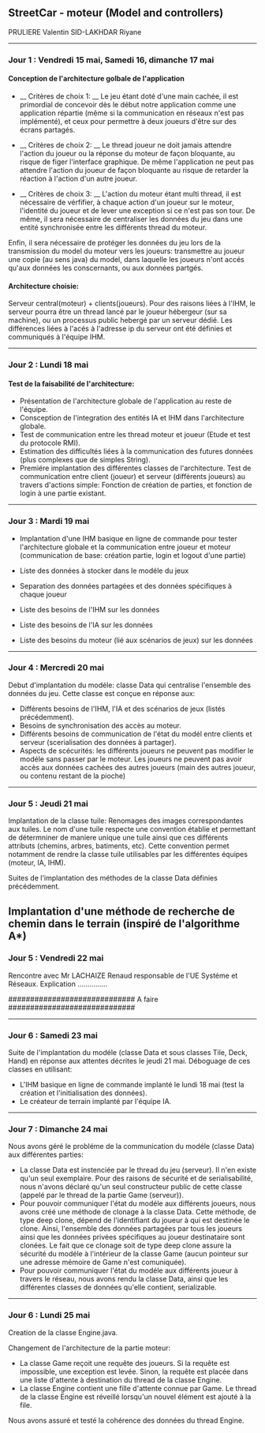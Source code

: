 ## StreetCar - moteur (Model and controllers)

PRULIERE Valentin
SID-LAKHDAR Riyane

-------------------

### Jour 1 : Vendredi 15 mai, Samedi 16, dimanche 17 mai

#### Conception de l'architecture golbale de l'application
  * __ Critères de choix 1: __
  Le jeu étant doté d'une main cachée, il est primordial de concevoir dès le début notre application comme une application répartie (même si la communication en réseaux n'est pas implémenté), et ceux pour permettre à deux joueurs d'être sur des écrans partagés.

  * __ Critères de choix 2: __
  Le thread joueur ne doit jamais attendre l'action du joueur ou la réponse du moteur de façon bloquante, au risque de figer l'interface graphique.  De même l'application ne peut pas attendre l'action du joueur de façon bloquante au risque de retarder la réaction à l'action d'un autre joueur.

  * __ Critères de choix 3: __
  L'action du moteur étant multi thread, il est nécessaire de vérfifier, à chaque action d'un joueur sur le moteur, l'identité du joueur et de lever une exception si ce n'est pas son tour.  De même, il sera nécessaire de centraliser les données du jeu dans une entité synchronisée entre les différents thread du moteur.
  
  Enfin, il sera nécessaire de protéger les données du jeu lors de la transmission du model du moteur vers les joueurs: transmettre au joueur une copie (au sens java) du model, dans laquelle les joueurs n'ont accés qu'aux données les conscernants, ou aux données partgés.

#### Architecture choisie:
Serveur	central(moteur)	+ clients(joueurs).
Pour des raisons liées à l'IHM, le serveur pourra être un thread lancé par le joueur hébergeur (sur sa machine), ou un processus public hebergé par un serveur dédié.  Les différences liées à l'acés à l'adresse ip du serveur ont été définies et communiqués à l'équipe IHM.
  

-------------------

### Jour 2 : Lundi 18 mai
#### Test de la faisabilité de l'architecture:
  * Présentation de l'architecture globale de l'application au reste de l'équipe.
  * Consception de l'integration des entités IA et IHM dans l'architecture globale.
  * Test de communication entre les thread moteur et joueur (Etude et test du protocole RMI).
  * Estimation des difficultés liées à la communication des futures données (plus complexes que de simples String).
  * Premiére implantation des différentes classes de l'architecture.  Test de communication entre client (joueur) et serveur (différents joueurs) au travers d'actions simple: Fonction de création de parties, et fonction de login à une partie existant.

-------------------

### Jour 3 : Mardi 19 mai
  * Implantation d'une IHM basique en ligne de commande pour tester l'architecture globale et la communication entre joueur et moteur (communication de base: création partie, login et logout d'une partie)

  * Liste des données à stocker dans le modéle du jeux
  * Separation des données partagées et des données spécifiques à chaque joueur
  * Liste des besoins de l'IHM sur les données
  * Liste des besoins de l'IA sur les données
  * Liste des besoins du moteur (lié aux scénarios de jeux) sur les données

-------------------

### Jour 4 : Mercredi 20 mai
  Debut d'implantation du modéle: classe Data qui centralise l'ensemble des données du jeu.
  Cette classe est conçue en réponse aux:
  * Différents besoins de l'IHM, l'IA et des scénarios de jeux (listés précédemment).
  * Besoins de synchronisation des accès au moteur.
  * Différents besoins de communication de l'état du modél entre clients et serveur (scerialisation des données à partager).
  * Aspects de scécurités: les différents joueurs ne peuvent pas modifier le modéle sans passer par le moteur.  Les joueurs ne peuvent pas avoir accès aux données cachées des autres joueurs (main des autres joueur, ou contenu restant de la pioche)

-------------------

### Jour 5 : Jeudi 21 mai
  Implantation de la classe tuile: Renomages des images correspondantes aux tuiles.  Le nom d'une tuile respecte une convention établie et permettant de détermniner de maniere unique une tuile ainsi que ces différents attributs (chemins, arbres, batiments, etc).   Cette convention permet notamment de rendre la classe tuile utilisables par les différentes équipes (moteur, IA, IHM).  

  Suites de l'implantation des méthodes de la classe Data définies précédemment.

  Implantation d'une méthode de recherche de chemin dans le terrain (inspiré de l'algorithme A*)
-------------------

### Jour 5 : Vendredi 22 mai  

Rencontre avec Mr LACHAIZE Renaud responsable de l'UE Systéme et Réseaux.   Explication ...............

#############################  A faire #############################

-------------------

### Jour 6 : Samedi 23 mai  
  Suite de l'implantation du modéle (classe Data et sous classes Tile, Deck, Hand) en réponse aux attentes décrites le jeudi 21 mai.
  Déboguage de ces classes en utilisant:
  * L'IHM basique en ligne de commande implanté le lundi 18 mai (test la création et l'initialisation des données).
  * Le créateur de terrain implanté par l'équipe IA.

-------------------

### Jour 7 : Dimanche 24 mai

Nous avons géré le probléme de la communication du modéle (classe Data) aux différentes parties:
  * La classe Data est instenciée par le thread du jeu (serveur).  Il n'en existe qu'un seul exemplaire.  Pour des raisons de sécurité et de serialisabilité, nous n'avons déclaré qu'un seul constructeur public de cette classe (appelé par le thread de la partie Game (serveur)).
  * Pour pouvoir communiquer l'état du modéle aux différents joueurs, nous avons créé une méthode de clonage à la classe Data.  Cette méthode, de type deep clone, dépend de l'identifiant du joueur à qui est destinée le clone.  Ainsi, l'ensemble des données partagées par tous les joueurs ainsi que les données privées spécifiques au joueur destinataire sont clonées.   Le fait que ce clonage soit de type deep clone assure la sécurité du modéle à l'intérieur de la classe Game (aucun pointeur sur une adresse mémoire de Game n'est comuniquée).
  * Pour pouvoir communiquer l'état du modéle aux différents joueur à travers le réseau, nous avons rendu la classe Data, ainsi que les différentes classes de données qu'elle contient, serializable.

-------------------

### Jour 6 : Lundi 25 mai
  Creation de la classe Engine.java.

  Changement de l'architecture de la partie moteur:
  * La classe Game reçoit une requête des joueurs.  Si la requête est impossible, une exception est levée.  Sinon, la requête est placée dans une liste d'attente à destination du thread de la classe Engine.
  * La classe Engine contient une fille d'attente connue par Game.  Le thread de la classe Engine est réveillé lorsqu'un nouvel élément est ajouté à la file.

  Nous avons assuré et testé la cohérence des données du thread Engine.
